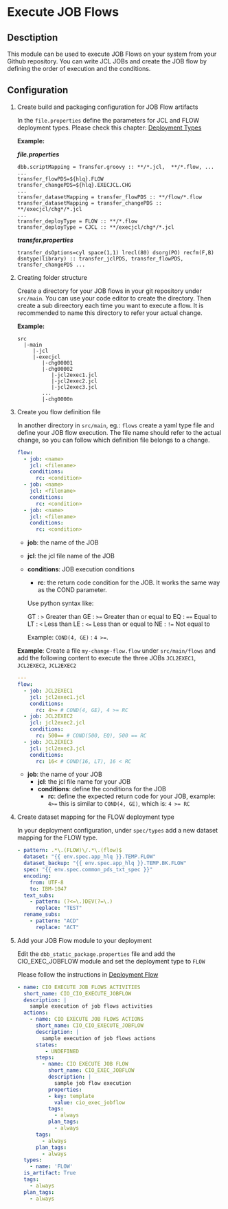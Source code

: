 # Execute JOB Flows

## Desctiption

This module can be used to execute JOB Flows on your system from your Github repository. You can write JCL JOBs and create the JOB flow by defining the order of execution and the conditions.

## Configuration

1.  Create build and packaging configuration for JOB Flow artifacts

    In the `file.properties` define the parameters for JCL and FLOW deployment types. Please check this chapter: [Deployment Types](../build/deployment-types.md)

    **Example:**

    ***file.properties***

    ```
    dbb.scriptMapping = Transfer.groovy :: **/*.jcl,  **/*.flow, ...
    ...
    transfer_flowPDS=${hlq}.FLOW
    transfer_changePDS=${hlq}.EXECJCL.CHG
    ...
    transfer_datasetMapping = transfer_flowPDS :: **/flow/*.flow
    transfer_datasetMapping = transfer_changePDS :: **/execjcl/chg*/*.jcl
    ...
    transfer_deployType = FLOW :: **/*.flow
    transfer_deployType = CJCL :: **/execjcl/chg*/*.jcl
    ```

    ***transfer.properties***

    ```
    transfer_dsOptions=cyl space(1,1) lrecl(80) dsorg(PO) recfm(F,B) dsntype(library) :: transfer_jclPDS, transfer_flowPDS, transfer_changePDS ...
    ```


2. Creating folder structure

    Create a directory for your JOB flows in your git repository under `src/main`. You can use your code editor to create the directory. Then create a sub direectory each time you want to execute a flow. It is recommended to name this directory to refer your actual change.

    **Example:**

    ```
    src
      |-main
         |-jcl
         |-execjcl
            |-chg00001
            |-chg00002
               |-jcl2exec1.jcl
               |-jcl2exec2.jcl
               |-jcl2exec3.jcl
            ...
            |-chg0000n

    ```

3. Create you flow definition file

    In another directory in `src/main`, eg.: `flows` create a yaml type file and define your JOB flow execution. The file name should refer to the actual change, so you can follow which definition file belongs to a change.

    ``` yaml
    flow:
      - job: <name>
        jcl: <filename>
        conditions:
          rc: <condition>
      - job: <name>
        jcl: <filename>
        conditions:
          rc: <condition>
      - job: <name>
        jcl: <filename>
        conditions:
          rc: <condition>
    ```

    - **job**: the name of the JOB
    - **jcl**: the jcl file name of the JOB
    - **conditions**: JOB execution conditions
      - **rc**: the return code condition for the JOB. It works the same way as the COND parameter.

      Use python syntax like:

        GT : `>`	Greater than
        GE : `>=` Greater than or equal to
        EQ : `==` Equal to
        LT : `<` Less than
        LE : `<=` Less than or equal to
        NE : `!=` Not equal to

      Example: `COND(4, GE)` : `4 >=`.

    **Example**:
    Create a file `my-change-flow.flow` under `src/main/flows` and add the following content to execute the three JOBs `JCL2EXEC1`, `JCL2EXEC2`, `JCL2EXEC2`

    ``` yaml
    ---
    flow:
      - job: JCL2EXEC1
        jcl: jcl2exec1.jcl
        conditions:
          rc: 4>= # COND(4, GE), 4 >= RC
      - job: JCL2EXEC2
        jcl: jcl2exec2.jcl
        conditions:
          rc: 500== # COND(500, EQ), 500 == RC
      - job: JCL2EXEC3
        jcl: jcl2exec3.jcl
        conditions:
          rc: 16< # COND(16, LT), 16 < RC

    ```

    - **job**: the name of your JOB
        - **jcl**: the jcl file name for your JOB
        -  **conditions**: define the conditions for the JOB
            - **rc**: define the expected return code for your JOB, example: `4>=` this is similar to  `COND(4, GE)`, which is: `4 >= RC`

4. Create dataset mapping for the FLOW deployment type

    In your deployment configuration, under `spec/types` add a new dataset mapping for the FLOW type.

    ``` yaml
    - pattern: .*\.(FLOW)\/.*\.(flow)$
      dataset: "{{ env.spec.app_hlq }}.TEMP.FLOW"
      dataset_backup: "{{ env.spec.app_hlq }}.TEMP.BK.FLOW"
      spec: "{{ env.spec.common_pds_txt_spec }}"
      encoding:
        from: UTF-8
        to: IBM-1047
      text_subs:
        - pattern: (?<=\.)DEV(?=\.)
          replace: "TEST"
      rename_subs:
        - pattern: "ACD"
          replace: "ACT"
    ```

5. Add your JOB Flow module to your deployment

    Edit the `dbb_static_package.properties` file and add the CIO_EXEC_JOBFLOW module and set the deployment type to `FLOW`

    Please follow the instructions in [Deployment Flow](./deployment-flow.md)

    ``` yaml
    - name: CIO EXECUTE JOB FLOWS ACTIVITIES
      short_name: CIO_CIO_EXECUTE_JOBFLOW
      description: |
        sample execution of job flows activities
      actions:
        - name: CIO EXECUTE JOB FLOWS ACTIONS
          short_name: CIO_CIO_EXECUTE_JOBFLOW
          description: |
            sample execution of job flows actions
          states:
             - UNDEFINED
          steps:
            - name: CIO EXECUTE JOB FLOW
              short_name: CIO_EXEC_JOBFLOW
              description: |
                sample job flow execution
              properties:
              - key: template
                value: cio_exec_jobflow
              tags:
                - always
              plan_tags:
                - always
          tags:
            - always
          plan_tags:
            - always
      types:
        - name: 'FLOW'
      is_artifact: True
      tags:
        - always
      plan_tags:
        - always
    ```